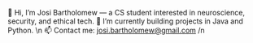 👋 Hi, I’m Josi Bartholomew — a CS student interested in neuroscience, security, and ethical tech.
🌱 I’m currently building projects in Java and Python. \n
📫 Contact me: josi.bartholomew@gmail.com /n
